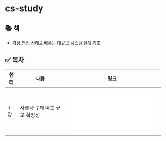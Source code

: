 # cs-study

## 📚 책
* [가상 면접 사례로 배우는 대규모 시스템 설계 기초](https://product.kyobobook.co.kr/detail/S000001033116)

## ✅ 목차
| 챕터 | 내용 | 링크 |
|--------|-----------|-------|
| 1장 | 사용자 수에 따른 규모 확장성 | ![🔗링크](./System%20Design%20Interview%20Part1/Section%201.md) |